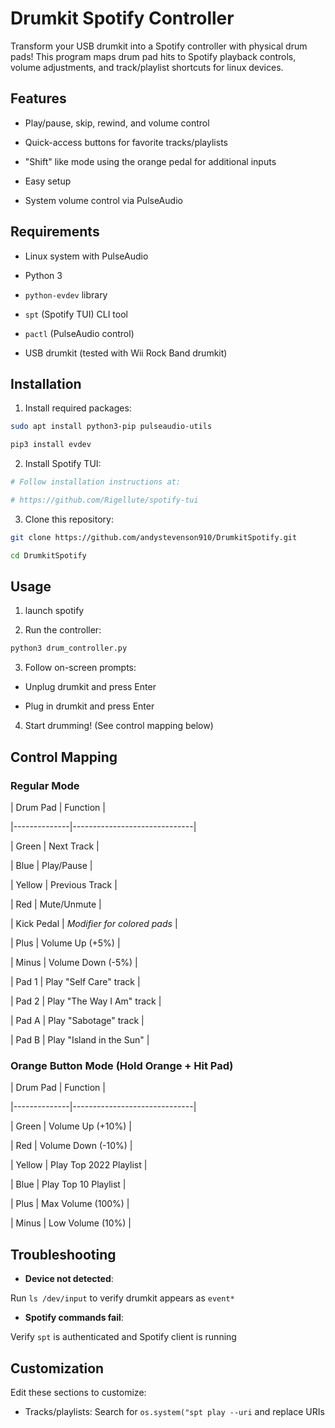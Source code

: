 # Drumkit Spotify Controller

Transform your USB drumkit into a Spotify controller with physical drum pads! This program maps drum pad hits to Spotify playback controls, volume adjustments, and track/playlist shortcuts for linux devices.

## Features

- Play/pause, skip, rewind, and volume control

- Quick-access buttons for favorite tracks/playlists

- "Shift" like mode using the orange pedal for additional inputs

- Easy setup

- System volume control via PulseAudio

## Requirements

- Linux system with PulseAudio

- Python 3

- `python-evdev` library

- `spt` (Spotify TUI) CLI tool

- `pactl` (PulseAudio control)

- USB drumkit (tested with Wii Rock Band drumkit)

## Installation

1. Install required packages:

```bash 
sudo apt install python3-pip pulseaudio-utils

pip3 install evdev

```

2. Install Spotify TUI:

```bash
# Follow installation instructions at:

# https://github.com/Rigellute/spotify-tui

```

3. Clone this repository:

```bash
git clone https://github.com/andystevenson910/DrumkitSpotify.git

cd DrumkitSpotify
```


## Usage
1. launch spotify

2. Run the controller:
```bash
python3 drum_controller.py

```

3. Follow on-screen prompts:

- Unplug drumkit and press Enter

- Plug in drumkit and press Enter

4. Start drumming! (See control mapping below)

## Control Mapping

### Regular Mode

| Drum Pad     | Function                     |

|--------------|------------------------------|

| Green        | Next Track                   |

| Blue         | Play/Pause                   |

| Yellow       | Previous Track               |

| Red          | Mute/Unmute                  |

| Kick Pedal   | *Modifier for colored pads*  |

| Plus         | Volume Up (+5%)              |

| Minus        | Volume Down (-5%)            |

| Pad 1        | Play "Self Care" track       |

| Pad 2        | Play "The Way I Am" track    |

| Pad A        | Play "Sabotage" track        |

| Pad B        | Play "Island in the Sun"     |

### Orange Button Mode (Hold Orange + Hit Pad)

| Drum Pad     | Function                     |

|--------------|------------------------------|

| Green        | Volume Up (+10%)             |

| Red          | Volume Down (-10%)           |

| Yellow       | Play Top 2022 Playlist       |

| Blue         | Play Top 10 Playlist         |

| Plus         | Max Volume (100%)            |

| Minus        | Low Volume (10%)             |

## Troubleshooting

- **Device not detected**:

Run `ls /dev/input` to verify drumkit appears as `event*`


- **Spotify commands fail**:

Verify `spt` is authenticated and Spotify client is running

## Customization

Edit these sections to customize:

- Tracks/playlists: Search for `os.system("spt play --uri` and replace URIs
